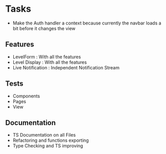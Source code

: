 # Tasks

- Make the Auth handler a context because currently the navbar loads a bit before it changes the view

## Features

- LevelForm : With all the features
- Level Display : With all the features
- Live Notification : Independent Notification Stream

## Tests

- Components
- Pages
- View

## Documentation

- TS Documentation on all Files
- Refactoring and functions exporting
- Type Checking and TS improving
